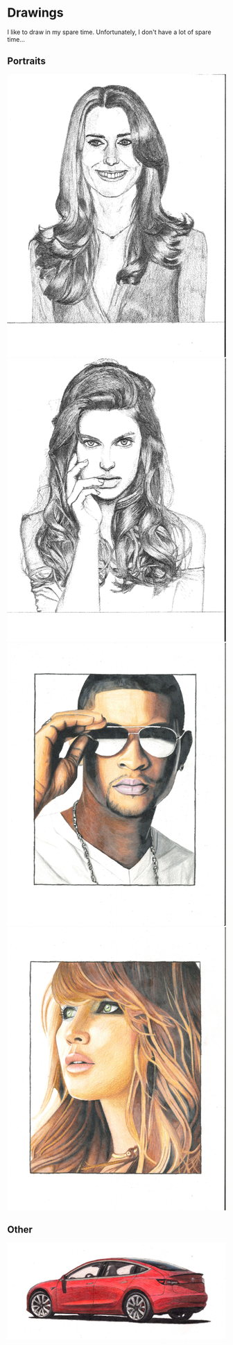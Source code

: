 # Drawings

I like to draw in my spare time. Unfortunately, I don't have a lot of spare time...

## Portraits

<center><img src="drawings/Kate_Middleton_drawing_scanned_cropped.pdf" alt="Kate Middleton sketch" width="600"/></center>  

<center><img src="drawings/Model1_drawing_scanned_cropped.pdf" alt="Model1 sketch" width="600"/></center>  

<center><img src="drawings/Usher_drawing_scanned_cropped.pdf" alt="Usher drawing" width="600"/></center>  

<center><img src="drawings/Jennifer_Lawrence_drawing_scanned_cropped.pdf" alt="Jennifer_Lawrence drawing" width="600"/></center>  

## Other

<center><img src="drawings/Tesla_Model_3_Red_drawing_scanned_cropped.png" alt="Tesla Model 3" width="800"/></center>  
